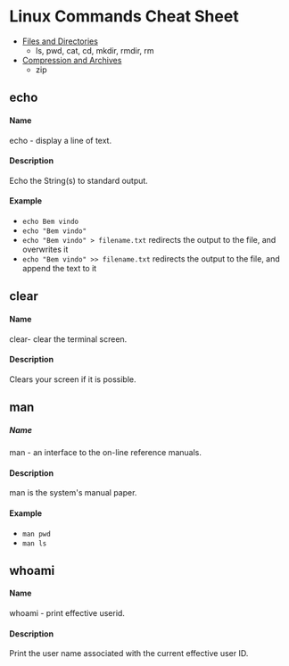 # Linux Commands Cheat Sheet

* [Files and Directories](/Files_and_Directories.md)
  * ls, pwd, cat, cd, mkdir, rmdir, rm
* [Compression and Archives](/Compression_and_Archives.md)
  * zip

## echo

#### Name
echo - display a line of text.

#### Description
Echo the String(s) to standard output.

#### Example
* `echo Bem vindo`
* `echo "Bem vindo"`
* `echo "Bem vindo" > filename.txt` redirects the output to the file, and overwrites it
* `echo "Bem vindo" >> filename.txt` redirects the output to the file, and append the text to it

## clear

#### Name
clear- clear the terminal screen.

#### Description
Clears your screen if it is possible.

## man

##### Name
man - an interface to the on-line reference manuals.

#### Description
man is the system's manual paper.

#### Example
* `man pwd`
* `man ls`

## whoami

#### Name
whoami - print effective userid.

#### Description
Print the user name associated with the current effective user ID.
